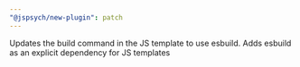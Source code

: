 ```yaml
---
"@jspsych/new-plugin": patch
---
```


Updates the build command in the JS template to use esbuild. Adds esbuild as an explicit dependency for JS templates
